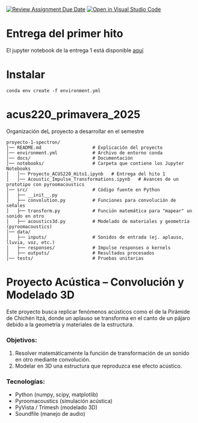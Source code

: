 [![Review Assignment Due Date](https://classroom.github.com/assets/deadline-readme-button-22041afd0340ce965d47ae6ef1cefeee28c7c493a6346c4f15d667ab976d596c.svg)](https://classroom.github.com/a/2v3aT_hm)
[![Open in Visual Studio Code](https://classroom.github.com/assets/open-in-vscode-2e0aaae1b6195c2367325f4f02e2d04e9abb55f0b24a779b69b11b9e10269abc.svg)](https://classroom.github.com/online_ide?assignment_repo_id=20160252&assignment_repo_type=AssignmentRepo)

# Entrega del primer hito
El jupyter notebook de la entrega 1 está disponible [aquí](notebooks/Proyecto_ACUS220_Hito1.ipynb)

# Instalar 
```
conda env create -f environment.yml
```

# acus220_primavera_2025
Organización deL proyecto a desarrollar en el semestre
```
proyecto-1-spectron/
│── README.md                   # Explicación del proyecto
│── environment.yml             # Archivo de entorno conda
│── docs/                       # Documentación
│── notebooks/                  # Carpeta que contiene los Jupyter Notebooks
│   │── Proyecto_ACUS220_Hito1.ipynb   # Entrega del hito 1
│   │── Acoustic_Impulse_Transformations.ipynb   # Avances de un prototipo con pyroomacoustics
│── src/                        # Código fuente en Python
│   ├── __init__.py
│   ├── convolution.py          # Funciones para convolución de señales
│   ├── transform.py            # Función matemática para "mapear" un sonido en otro
│   ├── acoustics3d.py          # Modelado de materiales y geometría (pyroomacoustics)
│── data/
│   ├── inputs/                 # Sonidos de entrada (ej. aplauso, lluvia, voz, etc.)
│   ├── responses/              # Impulse responses o kernels
│   ├── outputs/                # Resultados procesados
│── tests/                      # Pruebas unitarias
```

# Proyecto Acústica – Convolución y Modelado 3D

Este proyecto busca replicar fenómenos acústicos como el de la Pirámide de Chichén Itzá, donde un aplauso se transforma en el canto de un pájaro debido a la geometría y materiales de la estructura.

### Objetivos:
1. Resolver matemáticamente la función de transformación de un sonido en otro mediante convolución.
2. Modelar en 3D una estructura que reproduzca ese efecto acústico.

### Tecnologías:
- Python (numpy, scipy, matplotlib)
- Pyroomacoustics (simulación acústica)
- PyVista / Trimesh (modelado 3D)
- Soundfile (manejo de audio)

